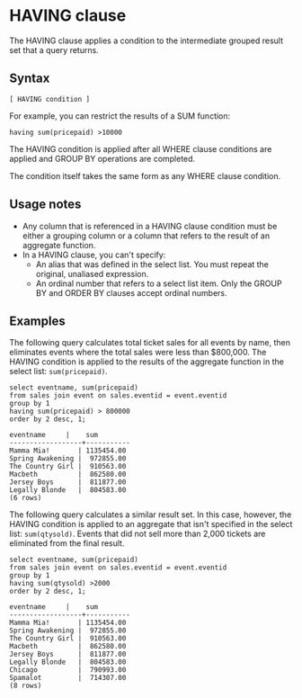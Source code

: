 # HAVING clause<a name="r_HAVING_clause"></a>

The HAVING clause applies a condition to the intermediate grouped result set that a query returns\.

## Syntax<a name="r_HAVING_clause-synopsis"></a>

```
[ HAVING condition ]
```

For example, you can restrict the results of a SUM function:

```
having sum(pricepaid) >10000
```

The HAVING condition is applied after all WHERE clause conditions are applied and GROUP BY operations are completed\.

The condition itself takes the same form as any WHERE clause condition\.

## Usage notes<a name="r_HAVING_clause_usage_notes"></a>
+ Any column that is referenced in a HAVING clause condition must be either a grouping column or a column that refers to the result of an aggregate function\.
+ In a HAVING clause, you can't specify:
  + An alias that was defined in the select list\. You must repeat the original, unaliased expression\.
  + An ordinal number that refers to a select list item\. Only the GROUP BY and ORDER BY clauses accept ordinal numbers\.

## Examples<a name="r_HAVING_clause-examples"></a>

The following query calculates total ticket sales for all events by name, then eliminates events where the total sales were less than $800,000\. The HAVING condition is applied to the results of the aggregate function in the select list: `sum(pricepaid)`\.

```
select eventname, sum(pricepaid)
from sales join event on sales.eventid = event.eventid
group by 1
having sum(pricepaid) > 800000
order by 2 desc, 1;

eventname     |    sum
------------------+-----------
Mamma Mia!       | 1135454.00
Spring Awakening |  972855.00
The Country Girl |  910563.00
Macbeth          |  862580.00
Jersey Boys      |  811877.00
Legally Blonde   |  804583.00
(6 rows)
```

The following query calculates a similar result set\. In this case, however, the HAVING condition is applied to an aggregate that isn't specified in the select list: `sum(qtysold)`\. Events that did not sell more than 2,000 tickets are eliminated from the final result\.

```
select eventname, sum(pricepaid)
from sales join event on sales.eventid = event.eventid
group by 1
having sum(qtysold) >2000
order by 2 desc, 1;

eventname     |    sum
------------------+-----------
Mamma Mia!       | 1135454.00
Spring Awakening |  972855.00
The Country Girl |  910563.00
Macbeth          |  862580.00
Jersey Boys      |  811877.00
Legally Blonde   |  804583.00
Chicago          |  790993.00
Spamalot         |  714307.00
(8 rows)
```